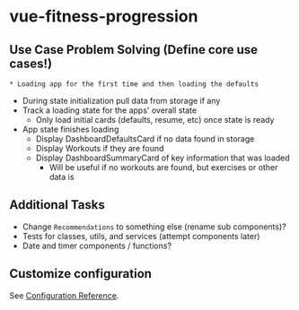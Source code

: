 # vue-fitness-progression

## Use Case Problem Solving (Define core use cases!)

`* Loading app for the first time and then loading the defaults`

- During state initialization pull data from storage if any
- Track a loading state for the apps' overall state
  - Only load initial cards (defaults, resume, etc) once state is ready
- App state finishes loading
  - Display DashboardDefaultsCard if no data found in storage
  - Display Workouts if they are found
  - Display DashboardSummaryCard of key information that was loaded
    - Will be useful if no workouts are found, but exercises or other data is

## Additional Tasks

- Change `Recommendations` to something else (rename sub components)?
- Tests for classes, utils, and services (attempt components later)
- Date and timer components / functions?

## Customize configuration

See [Configuration Reference](https://cli.vuejs.org/config/).

